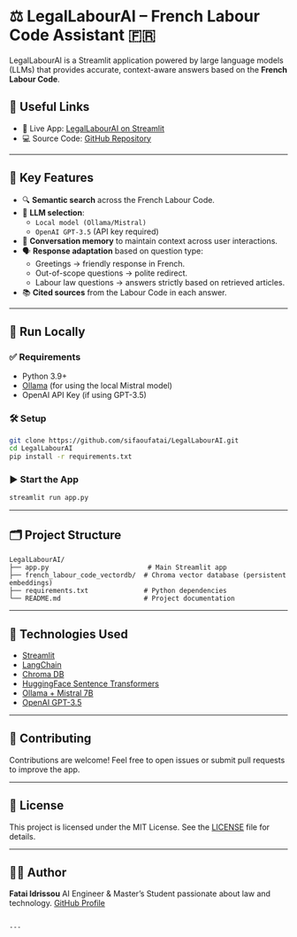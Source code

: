 

# ⚖️ LegalLabourAI – French Labour Code Assistant 🇫🇷

LegalLabourAI is a Streamlit application powered by large language models (LLMs) that provides accurate, context-aware answers based on the **French Labour Code**.

## 🔗 Useful Links

- 🚀 Live App: [LegalLabourAI on Streamlit](https://g6lbd5yieqgu5yvvrappuuv.streamlit.app/)
- 💻 Source Code: [GitHub Repository](https://github.com/sifaoufatai/LegalLabourAI)

---

## 🧠 Key Features

- 🔍 **Semantic search** across the French Labour Code.
- 🤖 **LLM selection**:
  - `Local model (Ollama/Mistral)`
  - `OpenAI GPT-3.5` (API key required)
- 🧾 **Conversation memory** to maintain context across user interactions.
- 🗣️ **Response adaptation** based on question type:
  - Greetings → friendly response in French.
  - Out-of-scope questions → polite redirect.
  - Labour law questions → answers strictly based on retrieved articles.
- 📚 **Cited sources** from the Labour Code in each answer.

---

## 🚀 Run Locally

### ✅ Requirements

- Python 3.9+
- [Ollama](https://ollama.com/) (for using the local Mistral model)
- OpenAI API Key (if using GPT-3.5)

### 🛠️ Setup

```bash
git clone https://github.com/sifaoufatai/LegalLabourAI.git
cd LegalLabourAI
pip install -r requirements.txt
```

### ▶️ Start the App

```bash
streamlit run app.py
```

---

## 🗂️ Project Structure

```
LegalLabourAI/
├── app.py                         # Main Streamlit app
├── french_labour_code_vectordb/  # Chroma vector database (persistent embeddings)
├── requirements.txt              # Python dependencies
└── README.md                     # Project documentation
```

---

## 🧰 Technologies Used

- [Streamlit](https://streamlit.io/)
- [LangChain](https://www.langchain.com/)
- [Chroma DB](https://www.trychroma.com/)
- [HuggingFace Sentence Transformers](https://huggingface.co/sentence-transformers)
- [Ollama + Mistral 7B](https://ollama.com/library/mistral)
- [OpenAI GPT-3.5](https://platform.openai.com/)

---

## 🤝 Contributing

Contributions are welcome!
Feel free to open issues or submit pull requests to improve the app.

---

## 📜 License

This project is licensed under the MIT License.
See the [LICENSE](LICENSE) file for details.

---

## 👨‍💻 Author

**Fatai Idrissou**
AI Engineer & Master’s Student passionate about law and technology.
[GitHub Profile](https://github.com/sifaoufatai)
```

---


